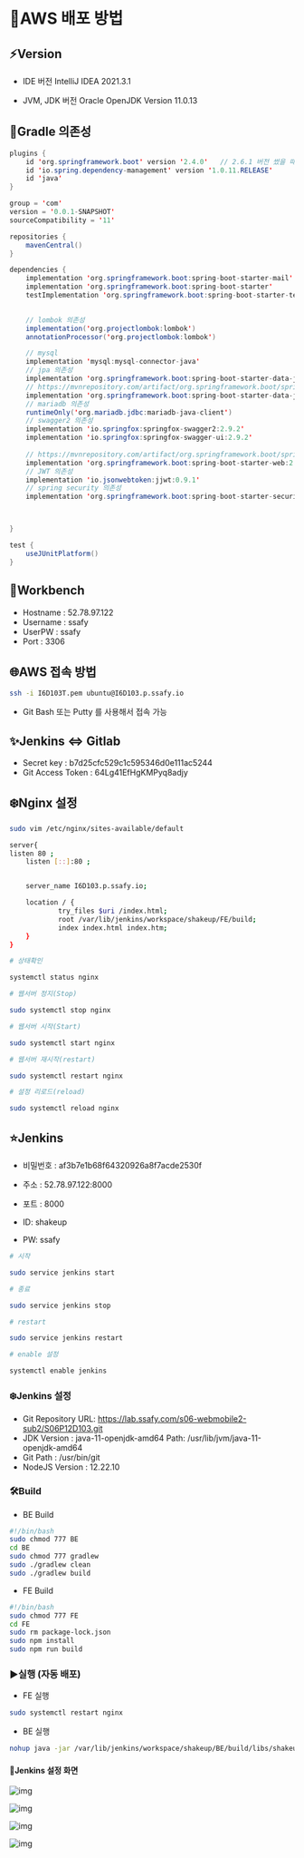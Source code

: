 # 🌈AWS 배포 방법

## ⚡️Version

- IDE 버전
	IntelliJ IDEA 2021.3.1

- JVM, JDK 버전
	Oracle OpenJDK Version 11.0.13



## 🔗Gradle 의존성

```java
plugins {
	id 'org.springframework.boot' version '2.4.0'	// 2.6.1 버전 썼을 때, Swagger 오류
	id 'io.spring.dependency-management' version '1.0.11.RELEASE'
	id 'java'
}

group = 'com'
version = '0.0.1-SNAPSHOT'
sourceCompatibility = '11'

repositories {
	mavenCentral()
}

dependencies {
	implementation 'org.springframework.boot:spring-boot-starter-mail'
	implementation 'org.springframework.boot:spring-boot-starter'
	testImplementation 'org.springframework.boot:spring-boot-starter-test'

	
	// lombok 의존성
	implementation('org.projectlombok:lombok')
	annotationProcessor('org.projectlombok:lombok')

	// mysql
	implementation 'mysql:mysql-connector-java'
	// jpa 의존성
	implementation 'org.springframework.boot:spring-boot-starter-data-jpa'
	// https://mvnrepository.com/artifact/org.springframework.boot/spring-boot-starter-data-jpa
	implementation 'org.springframework.boot:spring-boot-starter-data-jpa:2.5.4'
	// mariadb 의존성
	runtimeOnly('org.mariadb.jdbc:mariadb-java-client')
	// swagger2 의존성
	implementation 'io.springfox:springfox-swagger2:2.9.2'
	implementation 'io.springfox:springfox-swagger-ui:2.9.2'
	
	// https://mvnrepository.com/artifact/org.springframework.boot/spring-boot-starter-web
	implementation 'org.springframework.boot:spring-boot-starter-web:2.5.5'
	// JWT 의존성
	implementation 'io.jsonwebtoken:jjwt:0.9.1'
	// spring security 의존성
	implementation 'org.springframework.boot:spring-boot-starter-security'



}

test {
	useJUnitPlatform()
}
```



## 🐬Workbench

- Hostname : 52.78.97.122
- Username : ssafy
- UserPW : ssafy
- Port : 3306



## 🌐AWS 접속 방법

```bash
ssh -i I6D103T.pem ubuntu@I6D103.p.ssafy.io
```

- Git Bash 또는 Putty 를 사용해서 접속 가능



## ✨Jenkins ⇔ Gitlab

- Secret key : b7d25cfc529c1c595346d0e111ac5244
- Git Access Token : 64Lg41EfHgKMPyq8adjy



## ❄️Nginx 설정

```bash
sudo vim /etc/nginx/sites-available/default
```

```bash
server{
listen 80 ;
    listen [::]:80 ;


    server_name I6D103.p.ssafy.io;

    location / {
            try_files $uri /index.html;
            root /var/lib/jenkins/workspace/shakeup/FE/build;
            index index.html index.htm;
    }
}
```

```bash
# 상태확인

systemctl status nginx

# 웹서버 정지(Stop)

sudo systemctl stop nginx

# 웹서버 시작(Start)

sudo systemctl start nginx

# 웹서버 재시작(restart)

sudo systemctl restart nginx

# 설정 리로드(reload)

sudo systemctl reload nginx
```



## ⭐️Jenkins

- 비밀번호 : af3b7e1b68f64320926a8f7acde2530f

- 주소 : 52.78.97.122:8000
- 포트 : 8000
- ID: shakeup
- PW: ssafy

```bash
# 시작

sudo service jenkins start

# 종료

sudo service jenkins stop

# restart

sudo service jenkins restart

# enable 설정

systemctl enable jenkins
```



### ❄️Jenkins 설정

- Git Repository URL: https://lab.ssafy.com/s06-webmobile2-sub2/S06P12D103.git
- JDK Version : java-11-openjdk-amd64 Path: /usr/lib/jvm/java-11-openjdk-amd64
- Git Path : /usr/bin/git
- NodeJS Version : 12.22.10



### 🛠Build

- BE Build

```bash
#!/bin/bash
sudo chmod 777 BE
cd BE
sudo chmod 777 gradlew
sudo ./gradlew clean
sudo ./gradlew build
```

- FE Build

```bash
#!/bin/bash
sudo chmod 777 FE
cd FE
sudo rm package-lock.json
sudo npm install
sudo npm run build
```



### ▶️실행 (자동 배포)

- FE 실행

```bash
sudo systemctl restart nginx
```

- BE 실행

```bash
nohup java -jar /var/lib/jenkins/workspace/shakeup/BE/build/libs/shakeup-0.0.1-SNAPSHOT.jar &
```



#### 👀Jenkins 설정 화면

![img](https://s3.us-west-2.amazonaws.com/secure.notion-static.com/2af47d57-dd82-4672-9c72-58438187fed1/Untitled.png?X-Amz-Algorithm=AWS4-HMAC-SHA256&X-Amz-Content-Sha256=UNSIGNED-PAYLOAD&X-Amz-Credential=AKIAT73L2G45EIPT3X45%2F20220217%2Fus-west-2%2Fs3%2Faws4_request&X-Amz-Date=20220217T194810Z&X-Amz-Expires=86400&X-Amz-Signature=37b1b81aa0303bdbf0e21e5f73151fcc115c74ea2eae17b94dac2f7bb065631c&X-Amz-SignedHeaders=host&response-content-disposition=filename%20%3D%22Untitled.png%22&x-id=GetObject)

![img](https://s3.us-west-2.amazonaws.com/secure.notion-static.com/e9df80f4-b804-41e5-93cd-0cfbb2696ce8/Untitled.png?X-Amz-Algorithm=AWS4-HMAC-SHA256&X-Amz-Content-Sha256=UNSIGNED-PAYLOAD&X-Amz-Credential=AKIAT73L2G45EIPT3X45%2F20220217%2Fus-west-2%2Fs3%2Faws4_request&X-Amz-Date=20220217T194815Z&X-Amz-Expires=86400&X-Amz-Signature=45313021220181e42181fcb4b8d9e1b1a2ed9f3da79b278c87ed7ba510af77b9&X-Amz-SignedHeaders=host&response-content-disposition=filename%20%3D%22Untitled.png%22&x-id=GetObject)

![img](https://s3.us-west-2.amazonaws.com/secure.notion-static.com/f5e91980-96c0-4642-ac01-3b6e17eedc42/Untitled.png?X-Amz-Algorithm=AWS4-HMAC-SHA256&X-Amz-Content-Sha256=UNSIGNED-PAYLOAD&X-Amz-Credential=AKIAT73L2G45EIPT3X45%2F20220217%2Fus-west-2%2Fs3%2Faws4_request&X-Amz-Date=20220217T194819Z&X-Amz-Expires=86400&X-Amz-Signature=40730539ce549c14d2ded3e414cad32b07b370b4c2d91dcb2c85275a7a0a645b&X-Amz-SignedHeaders=host&response-content-disposition=filename%20%3D%22Untitled.png%22&x-id=GetObject)

![img](https://s3.us-west-2.amazonaws.com/secure.notion-static.com/07dfbe01-3c30-4478-bcf5-ffc6f1fec626/Untitled.png?X-Amz-Algorithm=AWS4-HMAC-SHA256&X-Amz-Content-Sha256=UNSIGNED-PAYLOAD&X-Amz-Credential=AKIAT73L2G45EIPT3X45%2F20220217%2Fus-west-2%2Fs3%2Faws4_request&X-Amz-Date=20220217T194822Z&X-Amz-Expires=86400&X-Amz-Signature=6a76976157d1efd1e7ad0c54efab061d382eb447447fdcd51d481e302e6fcfd3&X-Amz-SignedHeaders=host&response-content-disposition=filename%20%3D%22Untitled.png%22&x-id=GetObject)
